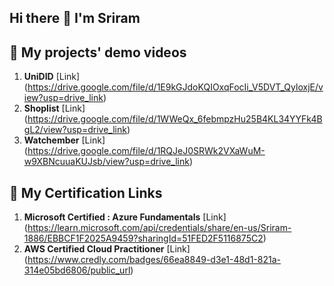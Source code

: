 ## Hi there 👋 I'm Sriram


## 🔗 My projects' demo videos
1. **UniDID** [Link] (https://drive.google.com/file/d/1E9kGJdoKQIOxqFocIi_V5DVT_QyloxjE/view?usp=drive_link)
2. **Shoplist** [Link] (https://drive.google.com/file/d/1WWeQx_6febmpzHu25B4KL34YYFk4BgL2/view?usp=drive_link)
3. **Watchember** [Link] (https://drive.google.com/file/d/1RQJeJ0SRWk2VXaWuM-w9XBNcuuaKUJsb/view?usp=drive_link)

## 🔗 My Certification Links 
1. **Microsoft Certified : Azure Fundamentals** [Link] (https://learn.microsoft.com/api/credentials/share/en-us/Sriram-1886/EBBCF1F2025A9459?sharingId=51FED2F5116875C2)
2. **AWS Certified Cloud Practitioner** [Link] (https://www.credly.com/badges/66ea8849-d3e1-48d1-821a-314e05bd6806/public_url)

<!--
**Sriram-r4/Sriram-r4** is a ✨ _special_ ✨ repository because its `README.md` (this file) appears on your GitHub profile.

Here are some ideas to get you started:

- 🔭 I’m currently working on ...
- 🌱 I’m currently learning ...
- 👯 I’m looking to collaborate on ...
- 🤔 I’m looking for help with ...
- 💬 Ask me about ...
- 📫 How to reach me: ...
- 😄 Pronouns: ...
- ⚡ Fun fact: ...
-->
